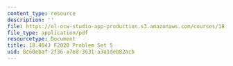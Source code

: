 ```yaml
---
content_type: resource
description: ''
file: https://ol-ocw-studio-app-production.s3.amazonaws.com/courses/18-404j-theory-of-computation-fall-2020/8c60ebaf2f36a7e83631a3a1deb82acb_MIT18_404f20_hw5.pdf
file_type: application/pdf
resourcetype: Document
title: 18.404J F2020 Problem Set 5
uid: 8c60ebaf-2f36-a7e8-3631-a3a1deb82acb
---
```

